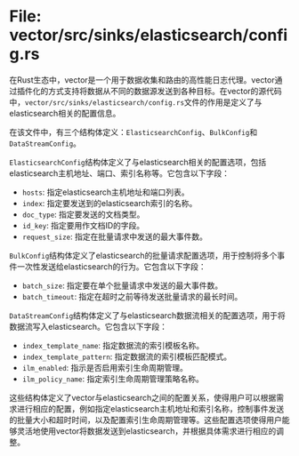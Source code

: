 # File: vector/src/sinks/elasticsearch/config.rs

在Rust生态中，vector是一个用于数据收集和路由的高性能日志代理。vector通过插件化的方式支持将数据从不同的数据源发送到各种目标。在vector的源代码中，`vector/src/sinks/elasticsearch/config.rs`文件的作用是定义了与elasticsearch相关的配置信息。

在该文件中，有三个结构体定义：`ElasticsearchConfig`、`BulkConfig`和`DataStreamConfig`。

`ElasticsearchConfig`结构体定义了与elasticsearch相关的配置选项，包括elasticsearch主机地址、端口、索引名称等。它包含以下字段：

- `hosts`: 指定elasticsearch主机地址和端口列表。
- `index`: 指定要发送到的elasticsearch索引的名称。
- `doc_type`: 指定要发送的文档类型。
- `id_key`: 指定要用作文档ID的字段。
- `request_size`: 指定在批量请求中发送的最大事件数。

`BulkConfig`结构体定义了elasticsearch的批量请求配置选项，用于控制将多个事件一次性发送给elasticsearch的行为。它包含以下字段：

- `batch_size`: 指定要在单个批量请求中发送的最大事件数。
- `batch_timeout`: 指定在超时之前等待发送批量请求的最长时间。

`DataStreamConfig`结构体定义了与elasticsearch数据流相关的配置选项，用于将数据流写入elasticsearch。它包含以下字段：

- `index_template_name`: 指定数据流的索引模板名称。
- `index_template_pattern`: 指定数据流的索引模板匹配模式。
- `ilm_enabled`: 指示是否启用索引生命周期管理。
- `ilm_policy_name`: 指定索引生命周期管理策略名称。

这些结构体定义了vector与elasticsearch之间的配置关系，使得用户可以根据需求进行相应的配置，例如指定elasticsearch主机地址和索引名称，控制事件发送的批量大小和超时时间，以及配置索引生命周期管理等。这些配置选项使得用户能够灵活地使用vector将数据发送到elasticsearch，并根据具体需求进行相应的调整。

